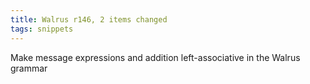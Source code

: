 ```yaml
---
title: Walrus r146, 2 items changed
tags: snippets
---
```


Make message expressions and addition left-associative in the Walrus grammar
